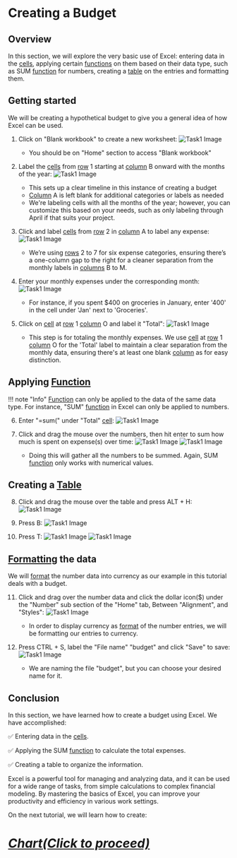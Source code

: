 # Creating a Budget

## Overview

In this section, we will explore the very basic use of Excel: entering data in the [cells](Glossary.md), applying certain [functions](Glossary.md) on them based on their data type, such as SUM [function](Glossary.md) for numbers, creating a [table](Glossary.md) on the entries and formatting them. 

## Getting started

We will be creating a hypothetical budget to give you a general idea of how Excel can be used. 

1. Click on "Blank workbook" to create a new worksheet:
![Task1 Image](Assets/Task1/Task1_1A.png)  
    * You should be on "Home" section to access "Blank workbook"
 

2. Label the [cells](Glossary.md) from [row](Glossary.md) 1 starting at [column](Glossary.md) B onward with the months of the year:
![Task1 Image](Assets/Task1/Task1_2.png)  
    * This sets up a clear timeline in this instance of creating a budget
    * [Column](Glossary.md) A is left blank for additional categories or labels as needed
    * We're labeling cells with all the months of the year; however, you can customize this based on your needs, such as only labeling through April if that suits your project.

3. Click and label [cells](Glossary.md) from [row](Glossary.md) 2 in [column](Glossary.md) A to label any expense:
![Task1 Image](Assets/Task1/Task1_3.png)  
    * We’re using [rows](Glossary.md) 2 to 7 for six expense categories, ensuring there’s a one-column gap to the right for a cleaner separation from the monthly labels in [columns](Glossary.md) B to M.
    

4. Enter your monthly expenses under the corresponding month:
![Task1 Image](Assets/Task1/Task1_4.png)  
    * For instance, if you spent $400 on groceries in January, enter '400' in the cell under 'Jan' next to 'Groceries'.

5. Click on [cell](Glossary.md) at [row](Glossary.md) 1 [column](Glossary.md) O and label it "Total":
![Task1 Image](Assets/Task1/Task1_5.png)  
    * This step is for totaling the monthly expenses. We use [cell](Glossary.md) at [row](Glossary.md) 1 [column](Glossary.md) O for the 'Total' label to maintain a clear separation from the monthly data, ensuring there's at least one blank [column](Glossary.md) as for easy distinction.

## Applying [Function](Glossary.md)

!!! note "Info"
    <i class="fas fa-exclamation-triangle"></i> [Function](Glossary.md) can only be applied to the data of the same data type. For instance, "SUM" [function](Glossary.md) in Excel can only be applied to numbers.

6. Enter "=sum(" under "Total" [cell](Glossary.md):
![Task1 Image](Assets/Task1/Task1_6.png)

7. Click and drag the mouse over the numbers, then hit enter to sum how much is spent on expense(s) over time:
![Task1 Image](Assets/Task1/Task1_7.png)
![Task1 Image](Assets/Task1/Task1_7B.png)
    * Doing this will gather all the numbers to be summed. Again, SUM [function](Glossary.md) only works with numerical values.

## Creating a [Table](Glossary.md)
8. Click and drag the mouse over the table and press ALT + H:
![Task1 Image](Assets/Task1/Task1_8.png)

9. Press B:
![Task1 Image](Assets/Task1/Task1_9.png)


10. Press T:
![Task1 Image](Assets/Task1/Task1_10A.png)
![Task1 Image](Assets/Task1/Task1_9B.png)

## [Formatting](Glossary.md) the data

We will [format](Glossary.md) the number data into currency as our example in this tutorial deals with a budget.

11. Click and drag over the number data and click the dollar icon($) under the "Number" sub  section of the "Home" tab, Between "Alignment", and "Styles":
![Task1 Image](Assets/Task1/Task1_10B.png)  
    * In order to display currency as [format](Glossary.md) of the number entries, we will be formatting our entries to currency.


12. Press CTRL + S, label the "File name" "budget" and click "Save" to save:
![Task1 Image](Assets/Task1/Task1_11.png)  
    * We are naming the file "budget", but you can choose your desired name for it.


## Conclusion

In this section, we have learned how to create a budget using Excel. We have accomplished:

:white_check_mark: Entering data in the [cells](Glossary.md).

:white_check_mark: Applying the SUM [function](Glossary.md) to calculate the total expenses.

:white_check_mark: Creating a table to organize the information. 
 
 
 
 Excel is a powerful tool for managing and analyzing data, and it can be used for a wide range of tasks, from simple calculations to complex financial modeling. By mastering the basics of Excel, you can improve your productivity and efficiency in various work settings.

 On the next tutorial, we will learn how to create: 

# [_Chart(Click to proceed)_](Task2.md)